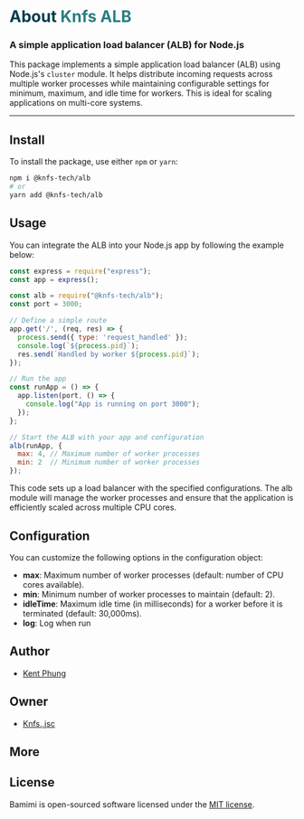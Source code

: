 
<h1> <span style="color:#013C4D;">About</span> <span style="color:#2B7F84;">Knfs ALB</span></h1>

### A simple application load balancer (ALB) for Node.js

This package implements a simple application load balancer (ALB) using Node.js's `cluster` module. It helps distribute incoming requests across multiple worker processes while maintaining configurable settings for minimum, maximum, and idle time for workers. This is ideal for scaling applications on multi-core systems.

---

## Install

To install the package, use either `npm` or `yarn`:

```bash
npm i @knfs-tech/alb
# or
yarn add @knfs-tech/alb
```

## Usage
You can integrate the ALB into your Node.js app by following the example below:

```javascript
const express = require("express");
const app = express();

const alb = require("@knfs-tech/alb");
const port = 3000;

// Define a simple route
app.get('/', (req, res) => {
  process.send({ type: 'request_handled' });
  console.log(`${process.pid}`);
  res.send(`Handled by worker ${process.pid}`);
});

// Run the app
const runApp = () => {
  app.listen(port, () => {
    console.log("App is running on port 3000");
  });
};

// Start the ALB with your app and configuration
alb(runApp, {
  max: 4, // Maximum number of worker processes
  min: 2  // Minimum number of worker processes
});
```

This code sets up a load balancer with the specified configurations. The alb module will manage the worker processes and ensure that the application is efficiently scaled across multiple CPU cores.

## Configuration
You can customize the following options in the configuration object:

- **max**: Maximum number of worker processes (default: number of CPU cores available).
- **min**: Minimum number of worker processes to maintain (default: 2).
- **idleTime**: Maximum idle time (in milliseconds) for a worker before it is terminated (default: 30,000ms).
- **log**: <boolean> Log when run

## Author
* [Kent Phung](https://github.com/khapu2906)
  
## Owner
* [Knfs.,jsc](https://github.com/knfs-library)

## More

## License

Bamimi is open-sourced software licensed under the [MIT license](https://opensource.org/licenses/MIT).
